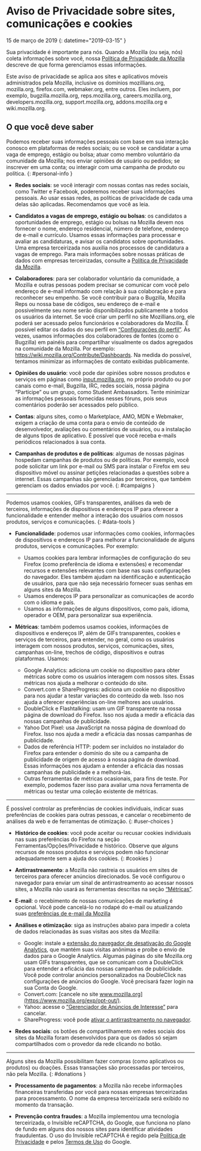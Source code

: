 # Aviso de Privacidade sobre sites, comunicações e cookies

15 de março de 2019
{: datetime="2019-03-15" }

Sua privacidade é importante para nós. Quando a Mozilla (ou seja, nós) coleta informações sobre você, nossa [Política de Privacidade da Mozilla](https://www.mozilla.org/privacy/) descreve de que forma gerenciamos essas informações.

Este aviso de privacidade se aplica aos sites e aplicativos móveis administrados pela Mozilla, inclusive os domínios mozillians.org, mozilla.org, firefox.com, webmaker.org, entre outros. Eles incluem, por exemplo, bugzilla.mozilla.org, reps.mozilla.org, careers.mozilla.org, developers.mozilla.org, support.mozilla.org, addons.mozilla.org e wiki.mozilla.org.

## O que você deve saber

Podemos receber suas informações pessoais com base em sua interação conosco em plataformas de redes sociais; ou se você se candidatar a uma vaga de emprego, estágio ou bolsa; atuar como membro voluntário da comunidade da Mozilla; nos enviar opiniões de usuário ou pedidos; se inscrever em uma conta; ou interagir com uma campanha de produto ou política. 
{: #personal-info }

* **Redes sociais**: se você interagir com nossas contas nas redes sociais, como Twitter e Facebook, poderemos receber suas informações pessoais. Ao usar essas redes, as políticas de privacidade de cada uma delas são aplicadas. Recomendamos que você as leia.

* **Candidatos a vagas de emprego, estágio ou bolsas**: os candidatos a oportunidades de emprego, estágio ou bolsas na Mozilla devem nos fornecer o nome, endereço residencial, número de telefone, endereço de e-mail e currículo. Usamos essas informações para processar e avaliar as candidaturas, e avisar os candidatos sobre oportunidades. Uma empresa terceirizada nos auxilia nos processos de candidatura a vagas de emprego. Para mais informações sobre nossas práticas de dados com empresas terceirizadas, consulte a [Política de Privacidade da Mozilla](https://www.mozilla.org/privacy/).

* **Colaboradores**: para ser colaborador voluntário da comunidade, a Mozilla e outras pessoas podem precisar se comunicar com você pelo endereço de e-mail informado com relação à sua colaboração e para reconhecer seu empenho. Se você contribuir para o Bugzilla, Mozilla Reps ou nossa base de códigos, seu endereço de e-mail e possivelmente seu nome serão disponibilizados publicamente a todos os usuários da internet. Se você criar um perfil no site Mozillians.org, ele poderá ser acessado pelos funcionários e colaboradores da Mozilla. É possível editar os dados do seu perfil em [“Configurações do perfil”](https://mozillians.org/user/edit). Às vezes, usamos informações dos colaboradores de fontes (como o Bugzilla) em painéis para compartilhar visualmente os dados agregados na comunidade da Mozilla. Por exemplo: <https://wiki.mozilla.org/Contribute/Dashboards>. Na medida do possível, tentamos minimizar as informações de contato exibidas publicamente.

* **Opiniões do usuário**: você pode dar opiniões sobre nossos produtos e serviços em páginas como [input.mozilla.org](https://input.mozilla.org/), no próprio produto ou por canais como e-mail, Bugzilla, IRC, redes sociais, nossa página “Participe” ou um grupo, como Student Ambassadors. Tente minimizar as informações pessoais fornecidas nesses fóruns, pois seus comentários poderão ser acessados pelo público.

* **Contas**: alguns sites, como o Marketplace, AMO, MDN e Webmaker, exigem a criação de uma conta para o envio de conteúdo de desenvolvedor, avaliações ou comentários de usuários, ou a instalação de alguns tipos de aplicativo. É possível que você receba e-mails periódicos relacionados à sua conta. 

* **Campanhas de produtos e de políticas**: algumas de nossas páginas hospedam campanhas de produtos ou de políticas. Por exemplo, você pode solicitar um link por e-mail ou SMS para instalar o Firefox em seu dispositivo móvel ou assinar petições relacionadas a questões sobre a internet. Essas campanhas são gerenciadas por terceiros, que também gerenciam os dados enviados por você.
{: #campaigns }

---------------------------------------

Podemos usamos cookies, GIFs transparentes, análises da web de terceiros, informações de dispositivos e endereços IP para oferecer a funcionalidade e entender melhor a interação dos usuários com nossos produtos, serviços e comunicações.
{: #data-tools }

* **Funcionalidade**: podemos usar informações como cookies, informações de dispositivos e endereços IP para melhorar a funcionalidade de alguns produtos, serviços e comunicações. Por exemplo:
    * Usamos cookies para lembrar informações de configuração do seu Firefox (como preferência de idioma e extensões) e recomendar recursos e extensões relevantes com base nas suas configurações do navegador. Eles também ajudam na identificação e autenticação de usuários, para que não seja necessário fornecer suas senhas em alguns sites da Mozilla.
    * Usamos endereços IP para personalizar as comunicações de acordo com o idioma e país.
    * Usamos as informações de alguns dispositivos, como país, idioma, operador e OEM, para personalizar sua experiência.

* **Métricas**: também podemos usamos cookies, informações de dispositivos e endereços IP, além de GIFs transparentes, cookies e serviços de terceiros, para entender, no geral, como os usuários interagem com nossos produtos, serviços, comunicações, sites, campanhas on-line, trechos de código, dispositivos e outras plataformas. Usamos:
    * Google Analytics: adiciona um cookie no dispositivo para obter métricas sobre como os usuários interagem com nossos sites. Essas métricas nos ajuda a melhorar o conteúdo do site.
    * Convert.com e ShareProgress: adiciona um cookie no dispositivo para nos ajudar a testar variações do conteúdo da web. Isso nos ajuda a oferecer experiências on-line melhores aos usuários.
    * DoubleClick e Flashtalking: usam um GIF transparente na nossa página de download do Firefox. Isso nos ajuda a medir a eficácia das nossas campanhas de publicidade.
    * Yahoo Dot Pixel: usa JavaScript na nossa página de download do Firefox. Isso nos ajuda a medir a eficácia das nossas campanhas de publicidade. 
    * Dados de referência HTTP: podem ser incluídos no instalador do Firefox para entender o domínio do site ou a campanha de publicidade de origem de acesso à nossa página de download. Essas informações nos ajudam a entender a eficácia das nossas campanhas de publicidade e a melhorá-las.
    * Outras ferramentas de métricas ocasionais, para fins de teste. Por exemplo, podemos fazer isso para avaliar uma nova ferramenta de métricas ou testar uma coleção existente de métricas.

---------------------------------------

É possível controlar as preferências de cookies individuais, indicar suas preferências de cookies para outras pessoas, e cancelar o recebimento de análises da web e de ferramentas de otimização. 
{: #user-choices }

* **Histórico de cookies**: você pode aceitar ou recusar cookies individuais nas suas preferências do Firefox na seção Ferramentas/Opções/Privacidade e histórico. Observe que alguns recursos de nossos produtos e serviços podem não funcionar adequadamente sem a ajuda dos cookies.
{: #cookies }

* **Antirrastreamento**: a Mozilla não rastreia os usuários em sites de terceiros para oferecer anúncios direcionados. Se você configurou o navegador para enviar um sinal de antirrastreamento ao acessar nossos sites, a Mozilla não usará as ferramentas descritas na seção [“Métricas”](#data-tools).

* **E-mail**: o recebimento de nossas comunicações de marketing é opcional. Você pode cancelá-lo no rodapé do e-mail ou atualizando suas [preferências de e-mail da Mozilla](https://www.mozilla.org/newsletter/recovery/)

* **Análises e otimização**: siga as instruções abaixo para impedir a coleta de dados relacionadas às suas visitas aos sites da Mozilla:
    *  Google: instale a [extensão do navegador de desativação do Google Analytics](https://tools.google.com/dlpage/gaoptout), que mantém suas visitas anônimas e proíbe o envio de dados para o Google Analytics. Algumas páginas do site Mozilla.org usam GIFs transparentes, que se comunicam com a DoubleClick para entender a eficácia das nossas campanhas de publicidade. Você pode controlar anúncios personalizados na DoubleClick nas configurações de anúncios do Google. Você precisará fazer login na sua Conta do Google.
    *  Convert.com: [cancele no site www.mozilla.org](https://www.mozilla.org/exp/opt-out/).
    *  Yahoo: acesse o [“Gerenciador de Anúncios de Interesse”](https://aim.yahoo.com/aim/us/en/optout/) para cancelar.
    *  ShareProgress: você pode [ativar o antirrastreamento no navegador](https://support.mozilla.org/kb/how-do-i-turn-do-not-track-feature).

* **Redes sociais**: os botões de compartilhamento em redes sociais dos sites da Mozilla foram desenvolvidos para que os dados só sejam compartilhados com o provedor da rede clicando no botão.

---------------------------------------

Alguns sites da Mozilla possibilitam fazer compras (como aplicativos ou produtos) ou doações. Essas transações são processadas por terceiros, não pela Mozilla. 
{: #donations }

* **Processamento de pagamentos**: a Mozilla não recebe informações financeiras transferidas por você para nossas empresas terceirizadas para processamento. O nome da empresa terceirizada será exibido no momento da transação.

* **Prevenção contra fraudes**: a Mozilla implementou uma tecnologia terceirizada, o Invisible reCAPTCHA, do Google, que funciona no plano de fundo em alguns dos nossos sites para identificar atividades fraudulentas. O uso do Invisible reCAPTCHA é regido pela [Política de Privacidade](https://www.google.com/intl/en/policies/privacy/) e pelos [Termos de Uso](https://www.google.com/intl/en/policies/terms/) do Google.
